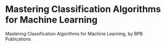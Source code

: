 # Mastering Classification Algorithms for Machine Learning
 Mastering Classification Algorithms for Machine Learning, by BPB Publications
